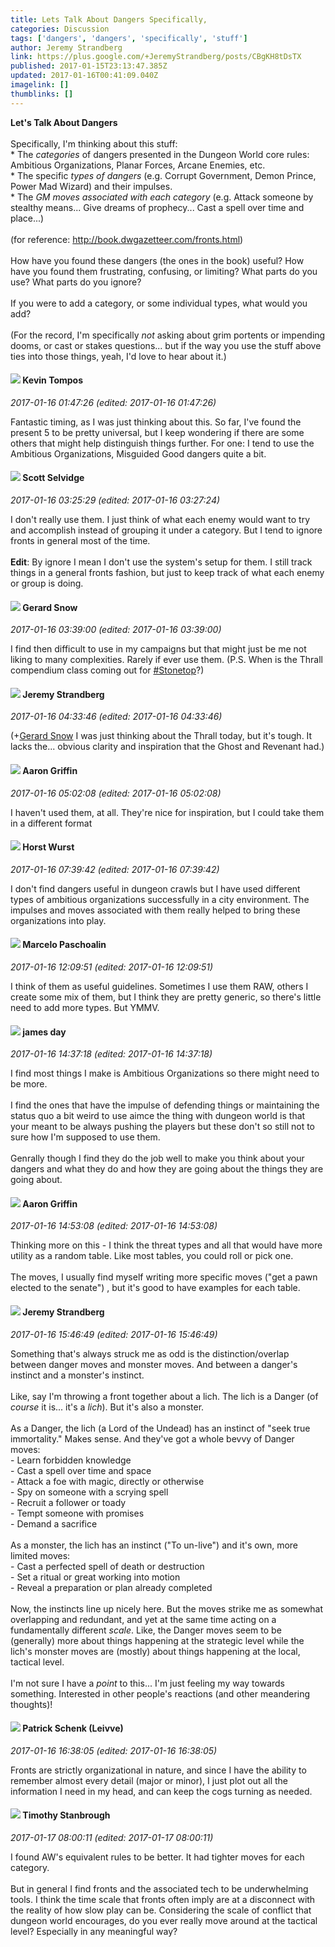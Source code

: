```yaml
---
title: Lets Talk About Dangers Specifically,
categories: Discussion
tags: ['dangers', 'dangers', 'specifically', 'stuff']
author: Jeremy Strandberg
link: https://plus.google.com/+JeremyStrandberg/posts/CBgKH8tDsTX
published: 2017-01-15T23:13:47.385Z
updated: 2017-01-16T00:41:09.040Z
imagelink: []
thumblinks: []
---
```


<b>Let&#39;s Talk About Dangers</b><br /><br />Specifically, I&#39;m thinking about this stuff:<br />* The <i>categories</i> of dangers presented in the Dungeon World core rules: Ambitious Organizations, Planar Forces, Arcane Enemies, etc.<br />* The specific <i>types of dangers</i> (e.g. Corrupt Government, Demon Prince, Power Mad Wizard) and their impulses.<br />* The <i>GM moves associated with each category</i> (e.g. Attack someone by stealthy means... Give dreams of prophecy... Cast a spell over time and place...)<br /><br />(for reference: <a href="http://book.dwgazetteer.com/fronts.html" class="ot-anchor">http://book.dwgazetteer.com/fronts.html</a>)<br /><br />How have you found these dangers (the ones in the book) useful?  How have you found them frustrating, confusing, or limiting?  What parts do you use?  What parts do you ignore?  <br /><br />If you were to add a category, or some individual types, what would you add?<br /><br />(For the record, I&#39;m specifically <i>not</i> asking about grim portents or impending dooms, or cast or stakes questions... but if the way you use the stuff above ties into those things, yeah, I&#39;d love to hear about it.)<br />
<div id='comment z13xjdgwwoiii5vm223xx5phrtj5hr4t5'>
  <h4><img src='{{site.baseurl}}//images/avatars/105730424784548401004_photo.jpg'> Kevin Tompos</h4>
      <p><cite>2017-01-16 01:47:26 (edited: 2017-01-16 01:47:26)</cite></p>
        <p>Fantastic timing, as I was just thinking about this. So far, I&#39;ve found the present 5 to be pretty universal, but I keep wondering if there are some others that might help distinguish things further. For one: I tend to use the Ambitious Organizations, Misguided Good dangers quite a bit.</p>
</div>
        

<div id='comment z13xjdgwwoiii5vm223xx5phrtj5hr4t5'>
  <h4><img src='{{site.baseurl}}//images/avatars/102860402526090415450_photo.jpg'> Scott Selvidge</h4>
      <p><cite>2017-01-16 03:25:29 (edited: 2017-01-16 03:27:24)</cite></p>
        <p>I don&#39;t really use them. I just think of what each enemy would want to try and accomplish instead of grouping it under a category. But I tend to ignore fronts in general most of the time.﻿<br /><br /><b>Edit</b>: By ignore I mean I don&#39;t use the system&#39;s setup for them. I still track things in a general fronts fashion, but just to keep track of what each enemy or group is doing.</p>
</div>
        

<div id='comment z13xjdgwwoiii5vm223xx5phrtj5hr4t5'>
  <h4><img src='{{site.baseurl}}//images/avatars/112861727035740900905_photo.jpg'> Gerard Snow</h4>
      <p><cite>2017-01-16 03:39:00 (edited: 2017-01-16 03:39:00)</cite></p>
        <p>I find then difficult to use in my campaigns but that might just be me not liking to many complexities.  Rarely if ever use them.  (P.S. When is the Thrall compendium class coming out for <a rel="nofollow" class="ot-hashtag" href="https://plus.google.com/s/%23Stonetop/posts">#Stonetop</a>?)</p>
</div>
        

<div id='comment z13xjdgwwoiii5vm223xx5phrtj5hr4t5'>
  <h4><img src='{{site.baseurl}}//images/avatars/102595580176380683252_photo.jpg'> Jeremy Strandberg</h4>
      <p><cite>2017-01-16 04:33:46 (edited: 2017-01-16 04:33:46)</cite></p>
        <p>(<span class="proflinkWrapper"><span class="proflinkPrefix">+</span><a class="proflink" href="https://plus.google.com/112861727035740900905" oid="112861727035740900905">Gerard Snow</a></span> I was just thinking about the Thrall today, but it&#39;s tough. It lacks the... obvious clarity and inspiration that the Ghost and Revenant had.)</p>
</div>
        

<div id='comment z13xjdgwwoiii5vm223xx5phrtj5hr4t5'>
  <h4><img src='{{site.baseurl}}//images/avatars/103667855585775066713_photo.jpg'> Aaron Griffin</h4>
      <p><cite>2017-01-16 05:02:08 (edited: 2017-01-16 05:02:08)</cite></p>
        <p>I haven&#39;t used them, at all. They&#39;re nice for inspiration, but I could take them in a different format</p>
</div>
        

<div id='comment z13xjdgwwoiii5vm223xx5phrtj5hr4t5'>
  <h4><img src='{{site.baseurl}}//images/avatars/100166690471780012764_photo.jpg'> Horst Wurst</h4>
      <p><cite>2017-01-16 07:39:42 (edited: 2017-01-16 07:39:42)</cite></p>
        <p>I don&#39;t find dangers useful in dungeon crawls but I have used different types of ambitious organizations successfully in a city environment. The impulses and moves associated with them really helped to bring these organizations into play.</p>
</div>
        

<div id='comment z13xjdgwwoiii5vm223xx5phrtj5hr4t5'>
  <h4><img src='{{site.baseurl}}//images/avatars/107338296656333320250_photo.jpg'> Marcelo Paschoalin</h4>
      <p><cite>2017-01-16 12:09:51 (edited: 2017-01-16 12:09:51)</cite></p>
        <p>I think of them as useful guidelines. Sometimes I use them RAW, others I create some mix of them, but I think they are pretty generic, so there&#39;s little need to add more types. But YMMV.</p>
</div>
        

<div id='comment z13xjdgwwoiii5vm223xx5phrtj5hr4t5'>
  <h4><img src='{{site.baseurl}}//images/avatars/102471828307590489125_photo.jpg'> james day</h4>
      <p><cite>2017-01-16 14:37:18 (edited: 2017-01-16 14:37:18)</cite></p>
        <p>I find most things I make is Ambitious Organizations so there might need to be more. <br /><br />I find the ones that have the impulse of defending things or maintaining the status quo a bit weird to use aimce the thing with dungeon world is that your meant to be always pushing the players but these don&#39;t so still not to sure how I&#39;m supposed to use them.<br /><br />Genrally though I find they do the job well to make you think about your dangers and what they do and how they are going about the things they are going about.</p>
</div>
        

<div id='comment z13xjdgwwoiii5vm223xx5phrtj5hr4t5'>
  <h4><img src='{{site.baseurl}}//images/avatars/103667855585775066713_photo.jpg'> Aaron Griffin</h4>
      <p><cite>2017-01-16 14:53:08 (edited: 2017-01-16 14:53:08)</cite></p>
        <p>Thinking more on this - I think the threat types and all that would have more utility as a random table. Like most tables, you could roll or pick one.<br /><br />The moves, I usually find myself writing more specific moves (&quot;get a pawn elected to the senate&quot;) , but it&#39;s good to have examples for each table.</p>
</div>
        

<div id='comment z13xjdgwwoiii5vm223xx5phrtj5hr4t5'>
  <h4><img src='{{site.baseurl}}//images/avatars/102595580176380683252_photo.jpg'> Jeremy Strandberg</h4>
      <p><cite>2017-01-16 15:46:49 (edited: 2017-01-16 15:46:49)</cite></p>
        <p>Something that&#39;s always struck me as odd is the distinction/overlap between danger moves and monster moves.  And between a danger&#39;s instinct and a monster&#39;s instinct.  <br /><br />Like, say I&#39;m throwing a front together about a lich. The lich is a Danger (of <i>course</i> it is... it&#39;s a <i>lich</i>).  But it&#39;s also a monster.<br /><br />As a Danger, the lich (a Lord of the Undead) has an instinct of &quot;seek true immortality.&quot;  Makes sense.  And they&#39;ve got a whole bevvy of Danger moves:<br />- Learn forbidden knowledge<br />- Cast a spell over time and space<br />- Attack a foe with magic, directly or otherwise<br />- Spy on someone with a scrying spell<br />- Recruit a follower or toady<br />- Tempt someone with promises<br />- Demand a sacrifice<br /><br />As a monster, the lich has an instinct (&quot;To un-live&quot;) and it&#39;s own, more limited moves:<br />- Cast a perfected spell of death or destruction<br />- Set a ritual or great working into motion<br />- Reveal a preparation or plan already completed<br /><br />Now, the instincts line up nicely here. But the moves strike me as somewhat overlapping and redundant, and yet at the same time acting on a fundamentally different <i>scale</i>.  Like, the Danger moves seem to be (generally) more about things happening at the strategic level while the lich&#39;s monster moves are (mostly) about things happening at the local, tactical level.<br /><br />I&#39;m not sure I have a <i>point</i> to this... I&#39;m just feeling my way towards something.  Interested in other people&#39;s reactions (and other meandering thoughts)!</p>
</div>
        

<div id='comment z13xjdgwwoiii5vm223xx5phrtj5hr4t5'>
  <h4><img src='{{site.baseurl}}//images/avatars/117601525779363207299_photo.jpg'> Patrick Schenk (Leivve)</h4>
      <p><cite>2017-01-16 16:38:05 (edited: 2017-01-16 16:38:05)</cite></p>
        <p>Fronts are strictly organizational in nature, and since I have the ability to remember almost every detail (major or minor), I just plot out all the information I need in my head, and can keep the cogs turning as needed.</p>
</div>
        

<div id='comment z13xjdgwwoiii5vm223xx5phrtj5hr4t5'>
  <h4><img src='{{site.baseurl}}//images/avatars/102824134055036396913_photo.jpg'> Timothy Stanbrough</h4>
      <p><cite>2017-01-17 08:00:11 (edited: 2017-01-17 08:00:11)</cite></p>
        <p>I found AW&#39;s equivalent rules to be better. It had tighter moves for each category.<br /><br />But in general I find fronts and the associated tech to be underwhelming tools. I think the time scale that fronts often imply are at a disconnect with the reality of how slow play can be. Considering the scale of conflict that dungeon world encourages, do you ever really move around at the tactical level? Especially in any meaningful way?</p>
</div>
        